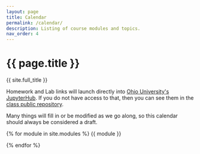 ```yaml
---
layout: page
title: Calendar
permalink: /calendar/
description: Listing of course modules and topics.
nav_order: 4
---
```


# {{ page.title }}

{{ site.full_title }}

Homework and Lab links will launch directly into [Ohio University's JupyterHub](https://jupyterhub.academic.kube.ohio.edu).
If you do not have access to that, then you can see them in the [class public repository](https://github.com/data-ohio/MATH2530_Fall22-23).

Many things will fill in or be modified as we go along, so this calendar should always be considered a draft.

{% for module in site.modules %}
{{ module }}

{% endfor %}







